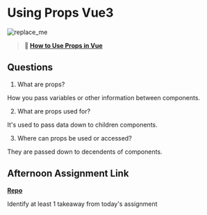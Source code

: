 # Using Props Vue3

![replace_me](https://codeworks.blob.core.windows.net/public/assets/img/illustrations/placeholder.svg)

> **📖 [How to Use Props in Vue](https://codeworksacademy.com/fs-student-guide/resources/wk6/02-Props)**

## Questions

1. What are props?

How you pass variables or other information between components.

2. What are props used for?

It's used to pass data down to children components.

3. Where can props be used or accessed?

They are passed down to decendents of components.

## Afternoon Assignment Link

**[Repo](https://github.com/zachrasmussen/nasa)**

Identify at least 1 takeaway from today's assignment
